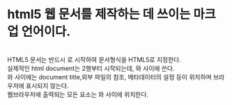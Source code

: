 # html5 웹 문서를 제작하는 데 쓰이는 마크업 언어이다.
<br>HTML5 문서는 반드시 <!DOCTYPE html> 로 시작하여 문서형식을 HTML5로 지정한다.
<br>실제적인 html document는 2행부터 시작되는데, <html>와 </html> 사이에 쓴다.
<br> <head>와 </head> 사이에는 document title,외부 파일의 참조, 메타데이터의 설정 등이 위치하며 브라우저에 표시되지 않는다.
<br> 웹브라우저에 출력되는 모든 요소는 <body>와 </body> 사이에 위치한다.
